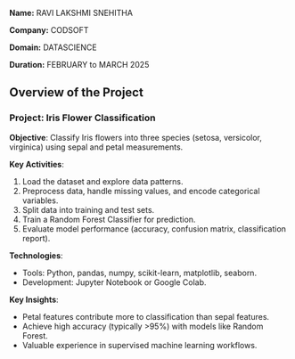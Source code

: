 **Name:** RAVI LAKSHMI SNEHITHA

**Company:** CODSOFT

**Domain:** DATASCIENCE

**Duration:** FEBRUARY to MARCH 2025


## Overview of the Project

### Project: Iris Flower Classification

**Objective**:  Classify Iris flowers into three species (setosa, versicolor, virginica) using sepal and petal measurements.

**Key Activities**:
1. Load the dataset and explore data patterns.
2. Preprocess data, handle missing values, and encode categorical variables.
3. Split data into training and test sets.
4. Train a Random Forest Classifier for prediction.
5. Evaluate model performance (accuracy, confusion matrix, classification report).

**Technologies**:
- Tools: Python, pandas, numpy, scikit-learn, matplotlib, seaborn.
- Development: Jupyter Notebook or Google Colab.

**Key Insights**:
- Petal features contribute more to classification than sepal features.
- Achieve high accuracy (typically >95%) with models like Random Forest.
- Valuable experience in supervised machine learning workflows.
